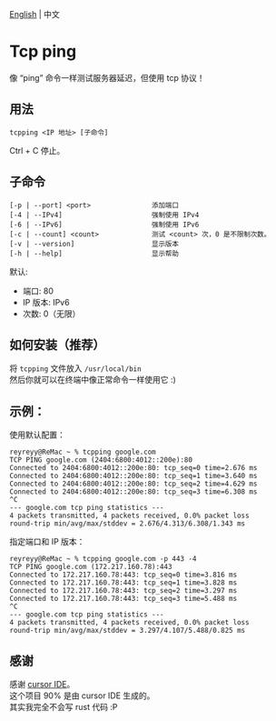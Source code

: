[English](https://github.com/ReyReyy/tcpping/blob/master/README.md) | 中文

# Tcp ping

像 “ping” 命令一样测试服务器延迟，但使用 tcp 协议！

## 用法

```
tcpping <IP 地址> [子命令]
```

Ctrl + C 停止。

## 子命令

```
[-p | --port] <port>               添加端口
[-4 | --IPv4]                      强制使用 IPv4
[-6 | --IPv6]                      强制使用 IPv6
[-c | --count] <count>             测试 <count> 次，0 是不限制次数。
[-v | --version]                   显示版本
[-h | --help]                      显示帮助
```

默认:

- 端口: 80
- IP 版本: IPv6
- 次数: 0（无限）

## 如何安装（推荐）

将 `tcpping` 文件放入 `/usr/local/bin` <br>
然后你就可以在终端中像正常命令一样使用它 :)

## 示例：

使用默认配置：

```
reyreyy@ReMac ~ % tcpping google.com
TCP PING google.com (2404:6800:4012::200e):80
Connected to 2404:6800:4012::200e:80: tcp_seq=0 time=2.676 ms
Connected to 2404:6800:4012::200e:80: tcp_seq=1 time=3.640 ms
Connected to 2404:6800:4012::200e:80: tcp_seq=2 time=4.629 ms
Connected to 2404:6800:4012::200e:80: tcp_seq=3 time=6.308 ms
^C
--- google.com tcp ping statistics ---
4 packets transmitted, 4 packets received, 0.0% packet loss
round-trip min/avg/max/stddev = 2.676/4.313/6.308/1.343 ms
```

指定端口和 IP 版本：

```
reyreyy@ReMac ~ % tcpping google.com -p 443 -4
TCP PING google.com (172.217.160.78):443
Connected to 172.217.160.78:443: tcp_seq=0 time=3.816 ms
Connected to 172.217.160.78:443: tcp_seq=1 time=3.828 ms
Connected to 172.217.160.78:443: tcp_seq=2 time=3.297 ms
Connected to 172.217.160.78:443: tcp_seq=3 time=5.488 ms
^C
--- google.com tcp ping statistics ---
4 packets transmitted, 4 packets received, 0.0% packet loss
round-trip min/avg/max/stddev = 3.297/4.107/5.488/0.825 ms
```

## 感谢

感谢 [cursor IDE](https://www.cursor.com/)。<br>
这个项目 90% 是由 cursor IDE 生成的。<br>
其实我完全不会写 rust 代码 :P<br>

